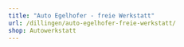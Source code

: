 ```yaml
---
title: "Auto Egelhofer - freie Werkstatt"
url: /dillingen/auto-egelhofer-freie-werkstatt/
shop: Autowerkstatt
---
```

